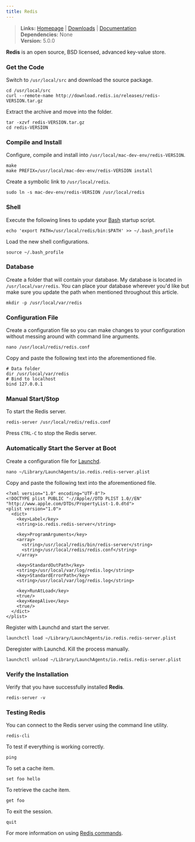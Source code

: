 ```yaml
---
title: Redis
---
```


> **Links:** [Homepage](http://redis.io/) | [Downloads](http://redis.io/download) | [Documentation](http://redis.io/documentation)  
> **Dependencies:** None  
> **Version:** <span data-version>5.0.0</span>

**Redis** is an open source, BSD licensed, advanced key-value store.


### Get the Code

Switch to `/usr/local/src` and download the source package.

	cd /usr/local/src
	curl --remote-name http://download.redis.io/releases/redis-VERSION.tar.gz

Extract the archive and move into the folder.

	tar -xzvf redis-VERSION.tar.gz
	cd redis-VERSION


### Compile and Install

Configure, compile and install into `/usr/local/mac-dev-env/redis-VERSION`.

	make
	make PREFIX=/usr/local/mac-dev-env/redis-VERSION install

Create a symbolic link to `/usr/local/redis`.

	sudo ln -s mac-dev-env/redis-VERSION /usr/local/redis


### Shell

Execute the following lines to update your [Bash](http://en.wikipedia.org/wiki/Bash_%28Unix_shell%29) startup script.

	echo 'export PATH=/usr/local/redis/bin:$PATH' >> ~/.bash_profile

Load the new shell configurations.

	source ~/.bash_profile


### Database

Create a folder that will contain your database. My database is located in `/usr/local/var/redis`. You can place your database wherever you'd like but make sure you update the path when mentioned throughout this article.

	mkdir -p /usr/local/var/redis


### Configuration File

Create a configuration file so you can make changes to your configuration without messing around with command line arguments.

	nano /usr/local/redis/redis.conf

Copy and paste the following text into the aforementioned file.

	# Data folder
	dir /usr/local/var/redis
	# Bind to localhost
	bind 127.0.0.1


### Manual Start/Stop

To start the Redis server.

	redis-server /usr/local/redis/redis.conf

Press `CTRL-C` to stop the Redis server.


### Automatically Start the Server at Boot

Create a configuration file for [Launchd](http://en.wikipedia.org/wiki/Launchd).

	nano ~/Library/LaunchAgents/io.redis.redis-server.plist

Copy and paste the following text into the aforementioned file.

	<?xml version="1.0" encoding="UTF-8"?>
	<!DOCTYPE plist PUBLIC "-//Apple//DTD PLIST 1.0//EN" "http://www.apple.com/DTDs/PropertyList-1.0.dtd">
	<plist version="1.0">
	  <dict>
	    <key>Label</key>
	    <string>io.redis.redis-server</string>

	    <key>ProgramArguments</key>
	    <array>
	      <string>/usr/local/redis/bin/redis-server</string>
	      <string>/usr/local/redis/redis.conf</string>
	    </array>

	    <key>StandardOutPath</key>
	    <string>/usr/local/var/log/redis.log</string>
	    <key>StandardErrorPath</key>
	    <string>/usr/local/var/log/redis.log</string>

	    <key>RunAtLoad</key>
	    <true/>
	    <key>KeepAlive</key>
	    <true/>
	  </dict>
	</plist>

Register with Launchd and start the server.

	launchctl load ~/Library/LaunchAgents/io.redis.redis-server.plist

Deregister with Launchd. Kill the process manually.

	launchctl unload ~/Library/LaunchAgents/io.redis.redis-server.plist


### Verify the Installation

Verify that you have successfully installed **Redis**.

	redis-server -v


### Testing Redis

You can connect to the Redis server using the command line utility.

	redis-cli

To test if everything is working correctly.

	ping

To set a cache item.

	set foo hello

To retrieve the cache item.

	get foo

To exit the session.

	quit

For more information on using [Redis commands](http://redis.io/commands).
